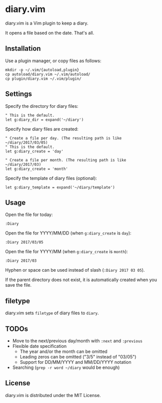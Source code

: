 # diary.vim

diary.vim is a Vim plugin to keep a diary.

It opens a file based on the date. That's all.

## Installation

Use a plugin manager, or copy files as follows:

    mkdir -p ~/.vim/{autoload,plugin}
    cp autoload/diary.vim ~/.vim/autoload/
    cp plugin/diary.vim ~/.vim/plugin/

## Settings

Specify the directory for diary files:

    " This is the default.
    let g:diary_dir = expand('~/diary')

Specify how diary files are created:

    " Create a file per day. (The resulting path is like ~/diary/2017/03/05)
    " This is the default.
    let g:diary_create = 'day'

    " Create a file per month. (The resulting path is like ~/diary/2017/03)
    let g:diary_create = 'month'

Specify the template of diary files (optional):

    let g:diary_template = expand('~/diary/template')

## Usage

Open the file for today:

    :Diary

Open the file for YYYY/MM/DD (when `g:diary_create` is `day`):

    :Diary 2017/03/05

Open the file for YYYY/MM (when `g:diary_create` is `month`):

    :Diary 2017/03

Hyphen or space can be used instead of slash (`:Diary 2017 03 05`).

If the parent directory does not exist, it is automatically created when you
save the file.

## filetype

diary.vim sets `filetype` of diary files to `diary`.

## TODOs

 * Move to the next/previous day/month with `:next` and `:previous`
 * Flexible date specification
     * The year and/or the month can be omitted
     * Leading zeros can be omitted ("3/5" instead of "03/05")
     * Support for DD/MM/YYYY and MM/DD/YYYY notation
 * Searching (`grep -r word ~/diary` would be enough)

## License

diary.vim is distributed under the MIT License.
